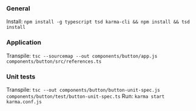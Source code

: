 ### General

Install: `npm install -g typescript tsd karma-cli && npm install && tsd install`

### Application

Transpile: `tsc --sourcemap --out components/button/app.js components/button/src/references.ts`

### Unit tests

Transpile: `tsc --out components/button/button-unit-spec.js components/button/test/button-unit-spec.ts`
Run: `karma start karma.conf.js`